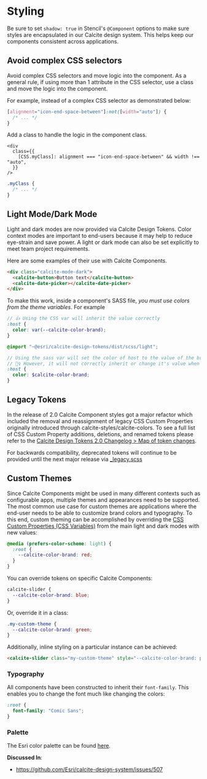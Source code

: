 # Styling

Be sure to set `shadow: true` in Stencil's `@Component` options to make sure styles are encapsulated in our Calcite design system. This helps keep our components consistent across applications.

## Avoid complex CSS selectors

Avoid complex CSS selectors and move logic into the component. As a general rule, if using more than 1 attribute in the CSS selector, use a class and move the logic into the component.

For example, instead of a complex CSS selector as demonstrated below:

```css
[alignment="icon-end-space-between"]:not([width="auto"]) {
  /* ... */
}
```

Add a class to handle the logic in the component class.

```tsx
<div
  class={{
    [CSS.myClass]: alignment === "icon-end-space-between" && width !== "auto",
  }}
/>
```

```css
.myClass {
  /* ... */
}
```

## Light Mode/Dark Mode

Light and dark modes are now provided via Calcite Design Tokens. Color context modes are important to end-users because it may help to reduce eye-strain and save power. A light or dark mode can also be set explicitly to meet team project requirements.

Here are some examples of their use with Calcite Components.

```html
<div class="calcite-mode-dark">
  <calcite-button>Button text</calcite-button>
  <calcite-date-picker></calcite-date-picker>
</div>
```

To make this work, inside a component's SASS file, _you must use colors from the theme variables_. For example

```scss
// 👍 Using the CSS var will inherit the value correctly
:host {
  color: var(--calcite-color-brand);
}
```

```scss
@import "~@esri/calcite-design-tokens/dist/scss/light";

// Using the sass var will set the color of host to the value of the brand color in light mode
// 🙅‍♀️ However, it will not correctly inherit or change it's value when swapping light/dark mode
:host {
  color: $calcite-color-brand;
}
```

## Legacy Tokens

In the release of 2.0 Calcite Component styles got a major refactor which included the removal and reassignment of legacy CSS Custom Properties originally introduced through calcite-styles/calcite-colors. To see a full list of CSS Custom Property additions, deletions, and renamed tokens please refer to the [Calcite Design Tokens 2.0 Changelog > Map of token changes](../../calcite-design-tokens/CHANGELOG.md#20-map-of-token-changes).

For backwards compatibility, deprecated tokens will continue to be provided until the next major release via [\_legacy.scss](../src/assets/styles/_legacy.scss)

## Custom Themes

Since Calcite Components might be used in many different contexts such as configurable apps, multiple themes and appearances need to be supported. The most common use case for custom themes are applications where the end-user needs to be able to customize brand colors and typography. To this end, custom theming can be accomplished by overriding the [CSS Custom Properties (CSS Variables)](https://developer.mozilla.org/en-US/docs/Web/CSS/--*) from the main light and dark modes with new values:

```css
@media (prefers-color-scheme: light) {
  :root {
    --calcite-color-brand: red;
  }
}
```

You can override tokens on specific Calcite Components:

```css
calcite-slider {
  --calcite-color-brand: blue;
}
```

Or, override it in a class:

```css
.my-custom-theme {
  --calcite-color-brand: green;
}
```

Additionally, inline styling on a particular instance can be achieved:

```html
<calcite-slider class="my-custom-theme" style="--calcite-color-brand: purple;"></calcite-slider>
```

### Typography

All components have been constructed to inherit their `font-family`. This enables you to change the font much like changing the colors:

```css
:root {
  font-family: "Comic Sans";
}
```

### Palette

The Esri color palette can be found [here](https://esri.github.io/calcite-colors/).

__Discussed In__:

- <https://github.com/Esri/calcite-design-system/issues/507>
